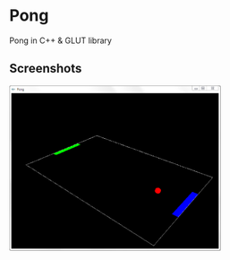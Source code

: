 # Pong
Pong in C++ &amp; GLUT library

## Screenshots
<img src="https://raw.githubusercontent.com/Michu4000/Pong/master/screenshot.PNG" width="75%" height="75%">
